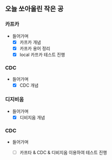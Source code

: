 ## 오늘 쏘아올린 작은 공

### 카프카
- 들어가며
  - [x] 카프카 개념
  - [x] 카프카 용어 정리
  - [x] local 카프카 테스트 진행

### CDC
- 들어가며
    - [x] CDC 개념
  
### 디지비움 
- 들어가며
    - [x] 디비지움 개념
  
### CDC
- 들어가며
    - [ ] 카프타 & CDC & 디비지움 이용하여 테스트 진행

